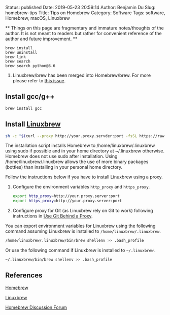 Status: published
Date: 2019-05-23 20:59:14
Author: Benjamin Du
Slug: homebrew-tips
Title: Tips on Homebrew
Category: Software
Tags: software, Homebrew, macOS, Linuxbrew

**
Things on this page are fragmentary and immature notes/thoughts of the author.
It is not meant to readers but rather for convenient reference of the author and future improvement.
**


```
brew install 
brew uninstall
brew link 
brew search 
brew search python@3.6
```

1. Linuxbrew/brew has been merged into Homebrew/brew.
  For more please refer to [this issue](https://github.com/Linuxbrew/brew/issues/1).

## Install gcc/g++

```Bash
brew install gcc
```

## Install [Linuxbrew](https://docs.brew.sh/Homebrew-on-Linux)

```Bash
sh -c "$(curl --proxy http://your.proxy.servder:port -fsSL https://raw.githubusercontent.com/Linuxbrew/install/master/install.sh)"
```
The installation script installs Homebrew to /home/linuxbrew/.linuxbrew using sudo if possible 
and in your home directory at ~/.linuxbrew otherwise. 
Homebrew does not use sudo after installation. 
Using /home/linuxbrew/.linuxbrew allows the use of more binary packages (bottles) 
than installing in your personal home directory.

Follow the instructions below if you have to install Linuxbrew using a proxy.

1. Configure the environment variables `http_proxy` and `https_proxy`.
    ```Bash
    export http_proxy=http://your.proxy.server:port
    export https_proxy=http://your.proxy.server:port
    ```
2. Configure proxy for Git (as Linuxbrew rely on Git to work) following instructions in
  [Use Git Behind a Proxy](http://www.legendu.net/en/blog/use-git-behind-a-proxy/).


You can export environment variables for Linuxbrew using the following command
assuming Linuxbrew is installed to `/home/linuxbrew/.linuxbrew`.
```Bash
/home/linuxbrew/.linuxbrew/bin/brew shellenv >> .bash_profile
```
Or use the following command if Linuxbrew is installed to `~/.linuxbrew`.
```Bash
~/.linuxbrew/bin/brew shellenv >> .bash_profile
```

## References

[Homebrew](https://brew.sh/)

[Linuxbrew](https://docs.brew.sh/Homebrew-on-Linux)

[Homebrew Discussion Forum](https://discourse.brew.sh/latest)

